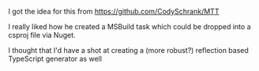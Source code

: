 I got the idea for this from https://github.com/CodySchrank/MTT 

I really liked how he created a MSBuild task which could be dropped into a csproj file via Nuget. 

I thought that I'd have a shot at creating a (more robust?) reflection based TypeScript generator as well